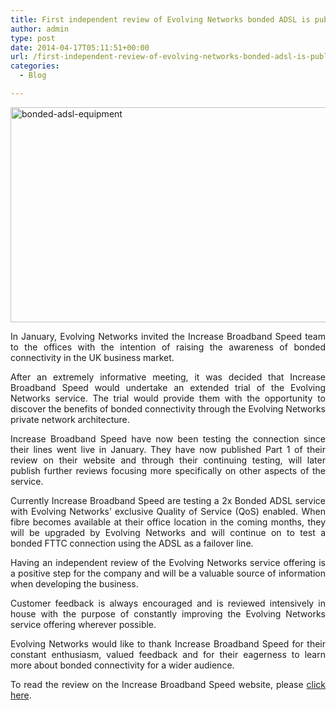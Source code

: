 ```yaml
---
title: First independent review of Evolving Networks bonded ADSL is published
author: admin
type: post
date: 2014-04-17T05:11:51+00:00
url: /first-independent-review-of-evolving-networks-bonded-adsl-is-published/
categories:
  - Blog

---
```

<p style="text-align: justify;">
  <a href="https://evolving.net.uk/wp-content/uploads/2014/04/bonded-adsl-equipment.jpg" rel="attachment wp-att-3573"><img class="alignnone size-large wp-image-3573" src="https://evolving.net.uk/wp-content/uploads/2014/04/bonded-adsl-equipment-1024x482.jpg" alt="bonded-adsl-equipment" width="730" height="344" srcset="http://evolving-networks.local/wp-content/uploads/2014/04/bonded-adsl-equipment-1024x482.jpg 1024w, http://evolving-networks.local/wp-content/uploads/2014/04/bonded-adsl-equipment-300x141.jpg 300w, http://evolving-networks.local/wp-content/uploads/2014/04/bonded-adsl-equipment-768x362.jpg 768w, http://evolving-networks.local/wp-content/uploads/2014/04/bonded-adsl-equipment.jpg 1200w" sizes="(max-width: 709px) 85vw, (max-width: 909px) 67vw, (max-width: 984px) 61vw, (max-width: 1362px) 45vw, 600px" /></a>
</p>

<p style="text-align: justify;">
  In January, Evolving Networks invited the Increase Broadband Speed team to the offices with the intention of raising the awareness of bonded connectivity in the UK business market.
</p>

<p style="text-align: justify;">
  After an extremely informative meeting, it was decided that Increase Broadband Speed would undertake an extended trial of the Evolving Networks service. The trial would provide them with the opportunity to discover the benefits of bonded connectivity through the Evolving Networks private network architecture.
</p>

<p style="text-align: justify;">
  Increase Broadband Speed have now been testing the connection since their lines went live in January. They have now published Part 1 of their review on their website and through their continuing testing, will later publish further reviews focusing more specifically on other aspects of the service.
</p>

<p style="text-align: justify;">
  Currently Increase Broadband Speed are testing a 2x Bonded ADSL service with Evolving Networks’ exclusive Quality of Service (QoS) enabled. When fibre becomes available at their office location in the coming months, they will be upgraded by Evolving Networks and will continue on to test a bonded FTTC connection using the ADSL as a failover line.
</p>

<p style="text-align: justify;">
  Having an independent review of the Evolving Networks service offering is a positive step for the company and will be a valuable source of information when developing the business.
</p>

<p style="text-align: justify;">
  Customer feedback is always encouraged and is reviewed intensively in house with the purpose of constantly improving the Evolving Networks service offering wherever possible.
</p>

<p style="text-align: justify;">
  Evolving Networks would like to thank Increase Broadband Speed for their constant enthusiasm, valued feedback and for their eagerness to learn more about bonded connectivity for a wider audience.
</p>

<p style="text-align: justify;">
  To read the review on the Increase Broadband Speed website, please <a href="http://www.increasebroadbandspeed.co.uk/review-ADSL-bonded-evolving-networks-part1" target="_blank">click here</a>.
</p>